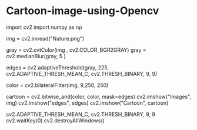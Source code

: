 # Cartoon-image-using-Opencv

import cv2
import numpy as np

img = cv2.imread("Nature.png")

gray = cv2.cvtColor(img , cv2.COLOR_BGR2GRAY)
gray = cv2.medianBlur(gray, 5 )

edges = cv2.adaptiveThreshold(gray, 225, cv2.ADAPTIVE_THRESH_MEAN_C, cv2.THRESH_BINARY, 9, 9)

color = cv2.bilateralFilter(img, 9,250, 250)

cartoon = cv2.bitwise_and(color, color, mask=edges)
cv2.imshow("Images", img)
cv2.imshow("edges", edges)
cv2.imshow("Cartoon", cartoon)

cv2.ADAPTIVE_THRESH_MEAN_C,
cv2.THRESH_BINARY, 9, 9
cv2.waitKey(0)
cv2.destroyAllWindows()
